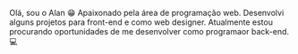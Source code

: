 Olá, sou o Alan 😁
Apaixonado pela área de programação web. 
Desenvolvi alguns projetos para front-end e como web designer. 
Atualmente estou procurando oportunidades de me desenvolver como programaor back-end.💻

